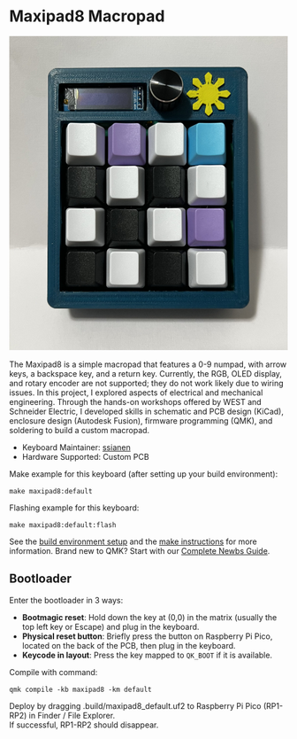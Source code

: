 # Maxipad8 Macropad

![maxipad8](https://github.com/ssianen/My-Macropad/blob/main/maxipad8.jpg)

The Maxipad8 is a simple macropad that features a 0-9 numpad, with arrow keys, a backspace key, and a return key. Currently, the RGB, OLED display, and rotary encoder are not supported; they do not work likely due to wiring issues. In this project, I explored aspects of electrical and mechanical engineering. Through the hands-on workshops offered by WEST and Schneider Electric, I developed skills in schematic and PCB design (KiCad), enclosure design (Autodesk Fusion), firmware programming (QMK), and soldering to build a custom macropad.

* Keyboard Maintainer: [ssianen](https://github.com/ssianen)
* Hardware Supported: Custom PCB

Make example for this keyboard (after setting up your build environment):

    make maxipad8:default

Flashing example for this keyboard:

    make maxipad8:default:flash

See the [build environment setup](https://docs.qmk.fm/#/getting_started_build_tools) and the [make instructions](https://docs.qmk.fm/#/getting_started_make_guide) for more information. Brand new to QMK? Start with our [Complete Newbs Guide](https://docs.qmk.fm/#/newbs).

## Bootloader

Enter the bootloader in 3 ways:

* **Bootmagic reset**: Hold down the key at (0,0) in the matrix (usually the top left key or Escape) and plug in the keyboard.
* **Physical reset button**: Briefly press the button on Raspberry Pi Pico, located on the back of the PCB, then plug in the keyboard.
* **Keycode in layout**: Press the key mapped to `QK_BOOT` if it is available.


Compile with command: 
```
qmk compile -kb maxipad8 -km default
```
Deploy by dragging .build/maxipad8_default.uf2 to Raspberry Pi Pico (RP1-RP2) in Finder / File Explorer. <br>
If successful, RP1-RP2 should disappear.

